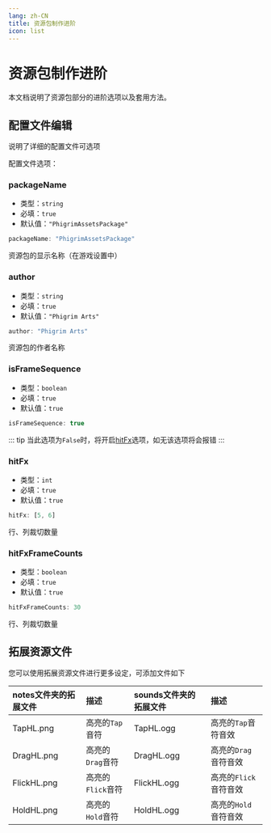 ```yaml
---
lang: zh-CN
title: 资源包制作进阶
icon: list
---
```

[//]: # (This Source Code Form is subject to the terms of the Mozilla Public License, v. 2.0. If a copy of the MPL was not distributed with this file, You can obtain one at https://mozilla.org/MPL/2.0/.)
# 资源包制作进阶

本文档说明了资源包部分的进阶选项以及套用方法。

## 配置文件编辑

说明了详细的配置文件可选项

配置文件选项：

### packageName
- 类型：`string`
- 必填：`true`
- 默认值：`"PhigrimAssetsPackage"`
```typescript
packageName: "PhigrimAssetsPackage"
```
资源包的显示名称（在游戏设置中）

### author
- 类型：`string`
- 必填：`true`
- 默认值：`"Phigrim Arts"`
```typescript
author: "Phigrim Arts"
```
资源包的作者名称

### isFrameSequence
- 类型：`boolean`
- 必填：`true`
- 默认值：`true`
```typescript
isFrameSequence: true
```
::: tip
当此选项为`False`时，将开启[hitFx](further.html#hitfx)选项，如无该选项将会报错
:::

### hitFx
- 类型：`int`
- 必填：`true`
- 默认值：`true`
```typescript
hitFx: [5, 6]
```
行、列裁切数量

### hitFxFrameCounts
- 类型：`boolean`
- 必填：`true`
- 默认值：`true`
```typescript
hitFxFrameCounts: 30
```
行、列裁切数量

## 拓展资源文件
您可以使用拓展资源文件进行更多设定，可添加文件如下

| notes文件夹的拓展文件 | 描述           | sounds文件夹的拓展文件 | 描述             |
|:--------------|:-------------|:---------------|:---------------|
| TapHL.png     | 高亮的`Tap`音符   | TapHL.ogg      | 高亮的`Tap`音符音效   |
| DragHL.png    | 高亮的`Drag`音符  | DragHL.ogg     | 高亮的`Drag`音符音效  |
| FlickHL.png   | 高亮的`Flick`音符 | FlickHL.ogg    | 高亮的`Flick`音符音效 |
| HoldHL.png    | 高亮的`Hold`音符  | HoldHL.ogg     | 高亮的`Hold`音符音效  |

